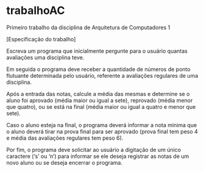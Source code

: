 # trabalhoAC
Primeiro trabalho da disciplina de Arquitetura de Computadores 1

[Especificação do trabalho]

Escreva um programa que inicialmente pergunte para o usuário quantas avaliações uma disciplina teve. 

Em seguida o programa deve receber a quantidade de números de ponto flutuante determinada pelo usuário, referente a avaliações regulares de uma disciplina.

Após a entrada das notas, calcule a média das mesmas e determine se o aluno foi aprovado (média maior ou igual a sete), reprovado (média menor que quatro), ou se está na final (média maior ou igual a quatro e menor que sete). 

Caso o aluno esteja na final, o programa deverá informar a nota mínima que o aluno deverá tirar na prova final para ser aprovado (prova final tem peso 4 e média das avaliações regulares tem peso 6).

Por fim, o programa deve solicitar ao usuário a digitação de um único caractere (‘s’ ou ‘n’) para informar se ele deseja registrar as notas de um novo aluno ou se deseja encerrar o programa.
